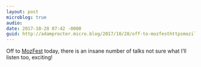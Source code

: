 ```yaml
---
layout: post
microblog: true
audio: 
date: 2017-10-28 07:42 -0000
guid: http://adamprocter.micro.blog/2017/10/28/off-to-mozfesthttpsmozillafestivalorg.html
---
```

Off to [MozFest](https://mozillafestival.org/) today, there is an insane number of talks not sure what I’ll listen too, exciting!
